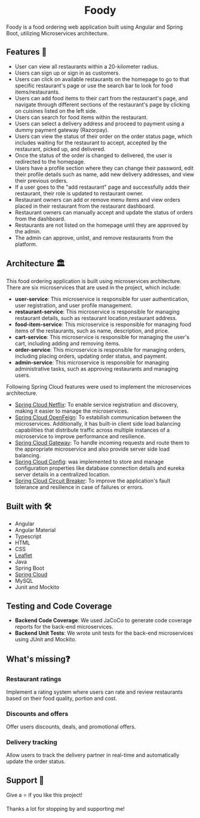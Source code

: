 <h1 align="center">Foody</h1>
Foody is a food ordering web application built using Angular and Spring Boot, utilizing Microservices architecture.

## Features 🚀

- User can view all restaurants within a 20-kilometer radius.
- Users can sign up or sign in as customers.
- Users can click on available restaurants on the homepage to go to that specific restaurant's page or use the search bar to look for food items/restaurants.
- Users can add food items to their cart from the restaurant's page, and navigate through different sections of the restaurant's page by clicking on cuisines listed on the left side.
- Users can search for food items within the restaurant.
- Users can select a delivery address and proceed to payment using a dummy payment gateway (Razorpay).
- Users can view the status of their order on the order status page, which includes waiting for the restaurant to accept, accepted by the restaurant, picked up, and delivered.
- Once the status of the order is changed to delivered, the user is redirected to the homepage.
- Users have a profile section where they can change their password, edit their profile details such as name, add new delivery addresses, and view their previous orders.
- If a user goes to the "add restaurant" page and successfully adds their restaurant, their role is updated to restaurant owner.
- Restaurant owners can add or remove menu items and view orders placed in their restaurant from the restaurant dashboard.
- Restaurant owners can manually accept and update the status of orders from the dashboard.
- Restaurants are not listed on the homepage until they are approved by the admin.
- The admin can approve, unlist, and remove restaurants from the platform.

## Architecture 🏛️

This food ordering application is built using microservices architecture. There are six microservices that are used in the project, which include:
- **user-service**: This microservice is responsible for user authentication, user registration, and user profile management.
- **restaurant-service**: This microservice is responsible for managing restaurant details, such as restaurant location,restaurant address.
- **food-item-service**: This microservice is responsible for managing food items of the restaurants, such as name, description, and price.
- **cart-service**: This microservice is responsible for managing the user's cart, including adding and removing items.
- **order-service**: This microservice is responsible for managing orders, including placing orders, updating order status, and payment.
- **admin-service**: This microservice is responsible for managing administrative tasks, such as approving restaurants and managing users.

Following Spring Cloud features were used to implement the microservices architecture.
- [Spring Cloud Netflix](https://spring.io/projects/spring-cloud-netflix): To enable service registration and discovery, making it easier to manage the microservices.
- [Spring Cloud OpenFeign](https://spring.io/projects/spring-cloud-openfeign): To estabilish communication between the microservices. Additionally, it has built-in client side load balancing capabilities that distribute traffic across multiple instances of a microservice to improve performance and resilience.
- [Spring Cloud Gateway](https://spring.io/projects/spring-cloud-gateway): To handle incoming requests and route them to the appropriate microservice and also provide server side load balancing.
- [Spring Cloud Config](https://spring.io/projects/spring-cloud-config):  was implemented to store and manage configuration properties like database connection details and eureka server details in a centralized location.
- [Spring Cloud Circuit Breaker](https://spring.io/projects/spring-cloud-circuitbreaker): To improve the application's fault tolerance and resilience in case of failures or errors.

## Built with 🛠️

- Angular
- Angular Material
- Typescript
- HTML
- CSS
- [Leaflet](https://leafletjs.com/)
- Java
- Spring Boot
- [Spring Cloud](https://spring.io/projects/spring-cloud)
- MySQL
- Junit and Mockito

## Testing and Code Coverage

- **Backend Code Coverage**: We used JaCoCo to generate code coverage reports for the back-end microservices.
- **Backend Unit Tests**: We wrote unit tests for the back-end microservices using JUnit and Mockito.

## What's missing❓

### Restaurant ratings 

Implement a rating system where users can rate and review restaurants based on their food quality, portion and cost.

### Discounts and offers

Offer users discounts, deals, and promotional offers.

### Delivery tracking

Allow users to track the delivery partner in real-time and automatically update the order status.



## Support 🤝

Give a ⭐️ if you like this project!

Thanks a lot for stopping by and supporting me!
